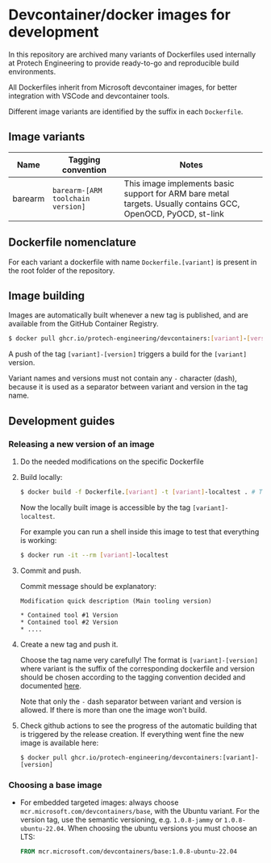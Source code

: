# Devcontainer/docker images for development

In this repository are archived many variants of Dockerfiles used internally at Protech Engineering to provide ready-to-go and reproducible build environments.

All Dockerfiles inherit from Microsoft devcontainer images, for better integration with VSCode and devcontainer tools.

Different image variants are identified by the suffix in each `Dockerfile`.

## Image variants

| Name | Tagging convention | Notes |
|------|--------------------|-------|
| barearm | `barearm-[ARM toolchain version]` | This image implements basic support for ARM bare metal targets. Usually contains GCC, OpenOCD, PyOCD, st-link |

## Dockerfile nomenclature

For each variant a dockerfile with name `Dockerfile.[variant]` is present in the
root folder of the repository.

## Image building

Images are automatically built whenever a new tag is published, and are available from the GitHub Container Registry.

```sh
$ docker pull ghcr.io/protech-engineering/devcontainers:[variant]-[version]
```

A push of the tag `[variant]-[version]` triggers a build for the `[variant]` version.

Variant names and versions must not contain any `-` character (dash), because it is used as a separator between variant and version in the tag name.

## Development guides

### Releasing a new version of an image

1. Do the needed modifications on the specific Dockerfile
2. Build locally:

	```bash
	$ docker build -f Dockerfile.[variant] -t [variant]-localtest . # Tag name can be whatever you want
	```

	Now the locally built image is accessible by the tag `[variant]-localtest`.

	For example you can run a shell inside this image to test that everything is working:

	```bash
	$ docker run -it --rm [variant]-localtest
	```

3. Commit and push.

	Commit message should be explanatory:

	```
	Modification quick description (Main tooling version)

	* Contained tool #1 Version
	* Contained tool #2 Version
	* ....
	```

4. Create a new tag and push it.

	Choose the tag name very carefully! The format is `[variant]-[version]` where variant is the suffix of the corresponding dockerfile and version should be chosen according to the tagging convention decided and documented [here](#image-variants).

	Note that only the `-` dash separator between variant and version is allowed. If there is more than one the image won't build.

5. Check github actions to see the progress of the automatic building that is triggered by the release creation. If everything went fine the new image is available here:

	```
	$ docker pull ghcr.io/protech-engineering/devcontainers:[variant]-[version]
	```

### Choosing a base image

* For embedded targeted images: always choose `mcr.microsoft.com/devcontainers/base`, with the Ubuntu variant. For the version tag, use the semantic versioning, e.g. `1.0.8-jammy` or `1.0.8-ubuntu-22.04`. When choosing the ubuntu versions you must choose an LTS:
	```dockerfile
	FROM mcr.microsoft.com/devcontainers/base:1.0.8-ubuntu-22.04
	```